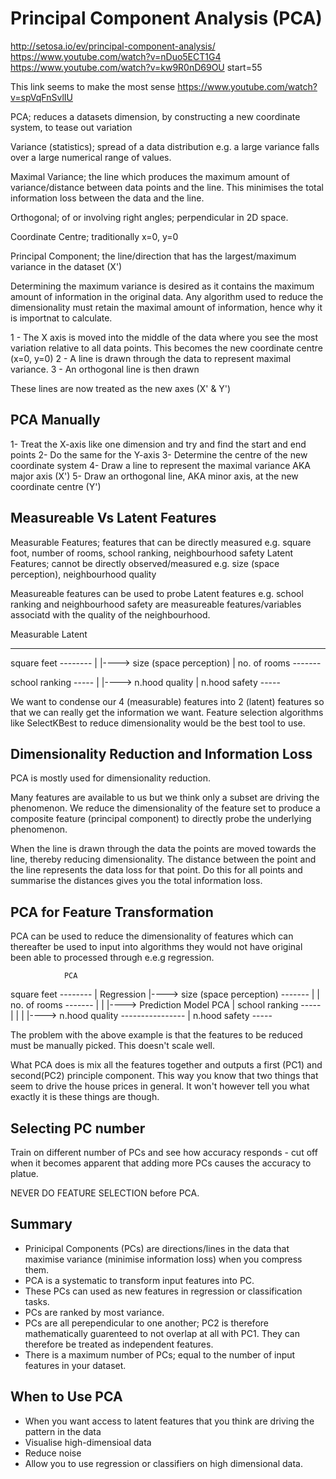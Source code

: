# Principal Component Analysis (PCA)
http://setosa.io/ev/principal-component-analysis/ 
https://www.youtube.com/watch?v=nDuo5ECT1G4
https://www.youtube.com/watch?v=kw9R0nD69OU
start=55

This link seems to make the most sense
https://www.youtube.com/watch?v=spVqFnSvlIU

PCA; reduces a datasets dimension, by constructing a new coordinate system, to tease out variation

Variance (statistics); spread of a data distribution e.g. a large variance falls over a large numerical range of values.

Maximal Variance; the line which produces the maximum amount of variance/distance between data points and the line. This minimises the total information loss between the data and the line.

Orthogonal; of or involving right angles; perpendicular in 2D space.

Coordinate Centre; traditionally x=0, y=0

Principal Component; the line/direction that has the largest/maximum variance in the dataset (X')

Determining the maximum variance is desired as it contains the maximum amount of information in the original data. Any algorithm used to reduce the dimensionality must retain the maximal amount of information, hence why it is importnat to calculate.



1 - The X axis is moved into the middle of the data where you see the most variation relative to all data points. This becomes the new coordinate centre (x=0, y=0)
2 - A line is drawn through the data to represent maximal variance.
3 - An orthogonal line is then drawn

These lines are now treated as the new axes  (X' & Y')

## PCA Manually
1- Treat the X-axis like one dimension and try and find the start and end points
2- Do the same for the Y-axis
3- Determine the centre of the new coordinate system
4- Draw a line to represent the maximal variance AKA major axis (X')
5- Draw an orthogonal line, AKA minor axis, at the new coordinate centre (Y')


## Measureable Vs Latent Features
Measurable Features; features that can be directly measured e.g. square foot, number of rooms, school ranking, neighbourhood safety
Latent Features; cannot be directly observed/measured e.g. size (space perception), neighbourhood quality

Measureable features can be used to probe Latent features e.g. school ranking and neighbourhood safety are measureable features/variables associatd with the quality of the neighbourhood.

Measurable                  Latent 
----------                  ------
square feet --------
                    |
                    |----> size (space perception)
                    |
no. of rooms -------


school ranking ----- 
                    |
                    |----> n.hood quality
                    |
n.hood  safety -----


We want to condense our 4 (measurable) features into 2 (latent) features so that we can really get the information we want. Feature selection algorithms like SelectKBest to reduce dimensionality would be the best tool to use. 

## Dimensionality Reduction and Information Loss
PCA is mostly used for dimensionality reduction.

Many features are available to us but we think only a subset are driving the phenomenon. We reduce the dimensionality of the feature set to produce a composite feature (principal component) to directly probe the underlying phenomenon.

When the line is drawn through the data the points are moved towards the line, thereby reducing dimensionality. The distance between the point and the line represents the data loss for that point. Do this for all points and summarise the distances gives you the total information loss.

## PCA for Feature Transformation
PCA can be used to reduce the dimensionality of features which can thereafter be used to input into algorithms they would not have original been able to processed through e.e.g regression.

                PCA
square feet --------
                    |                               Regression
                    |----> size (space perception) -------
                    |                                     |
no. of rooms -------                                      |
                                                          |
                                                          |----> Prediction Model
                PCA                                       |
school ranking -----                                      |
                    |                                     |
                    |----> n.hood quality ---------------- 
                    |
n.hood  safety -----

The problem with the above example is that the features to be reduced must be manually picked. This doesn't scale well.

What PCA does is mix all the features together and outputs a first (PC1) and second(PC2) principle component. This way you know that two things that seem to drive the house prices in general. It won't however tell you what exactly it is these things are though.

## Selecting PC number
Train on different number of PCs and see how accuracy responds - cut off when it becomes apparent that adding more PCs causes the accuracy to platue.

NEVER DO FEATURE SELECTION before PCA.

## Summary
- Prinicipal Components (PCs) are directions/lines in the data that maximise variance (minimise information loss) when you compress them.
- PCA is a systematic to transform input features into PC. 
- These PCs can used as new features in regression or classification tasks.
- PCs are ranked by most variance.
- PCs are all perependicular to one another; PC2 is therefore mathematically guarenteed to not overlap at all with PC1. They can therefore be treated as independent features.
- There is a maximum number of PCs; equal to the number of input features in your dataset.

## When to Use PCA
- When you want access to latent features that you think are driving the pattern in the data
- Visualise high-dimensioal data
- Reduce noise
- Allow you to use regression or classifiers on high dimensional data.

